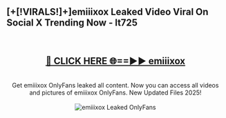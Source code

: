 <h2>[+[!VIRALS!]+]emiiixox Leaked Video Viral On Social X Trending Now - lt725</h2>
<br>
<div align="center">
<h2><a href="https://libra.edu.pl?emiiixox" rel="nofollow">🔴 CLICK HERE 🌐==►► emiiixox</a></h2>
<br>
Get emiiixox OnlyFans leaked all content. Now you can access all videos and pictures of emiiixox OnlyFans. New Updated Files 2025!
<br>
<br>
<a href="https://libra.edu.pl?emiiixox" rel="nofollow" data-target="animated-image.originalLink"><img src="https://i.ibb.co.com/WyWwxjT/player-gif2.gif" alt="emiiixox Leaked OnlyFans" style="max-width: 100%; display: inline-block;" data-target="animated-image.originalImage"></a>
</div>
<br>